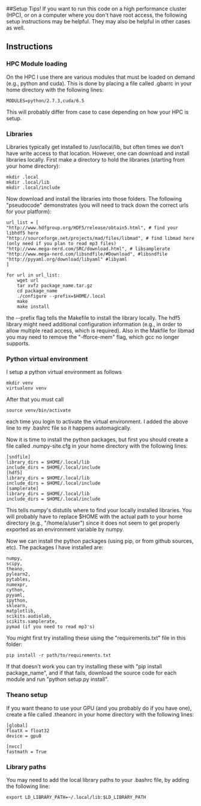 ##Setup Tips!
If you want to run this code on a high performance cluster (HPC), or on a computer where you don't have root access, the following setup instructions may be helpful. They may also be helpful in other cases as well.

## Instructions

### HPC Module loading
On the HPC I use there are various modules that must be loaded on demand (e.g., python and cuda). This is done by placing a file called .gbarrc in your home directory with the following lines:
```
MODULES=python/2.7.3,cuda/6.5
```
This will probably differ from case to case depending on how your HPC is setup.

### Libraries
Libraries typically get installed to /usr/local/lib, but often times we don't have write access to that location. However, one can download and install libraries locally. First make a directory to hold the libraries (starting from your home directory):
```
mkdir .local
mkdir .local/lib
mkdir .local/include
```
Now download and install the libraries into those folders. The following "pseudocode" demonstrates (you will need to track down the correct urls for your platform):
```
url_list = [
"http://www.hdfgroup.org/HDF5/release/obtain5.html", # find your libhdf5 here
"http://sourceforge.net/projects/mad/files/libmad", # find libmad here (only need if you plan to read mp3 files)
"http://www.mega-nerd.com/SRC/download.html", # libsamplerate
"http://www.mega-nerd.com/libsndfile/#Download", #libsndfile
"http://pyyaml.org/download/libyaml" #libyaml
]

for url in url_list:
	wget url
	tar xvfz package_name.tar.gz
	cd package_name
	./configure --prefix=$HOME/.local
	make
	make install
```
the --prefix flag tells the Makefile to install the library locally. The hdf5 library might need additional configuration information (e.g., in order to allow multiple read access, which is required). Also in the Makfile for libmad you may need to remove the "-fforce-mem" flag, which gcc no longer supports.


### Python virtual environment
I setup a python virtual environment as follows

```
mkdir venv
virtualenv venv
```

After that you must call 
```
source venv/bin/activate
```
each time you login to activate the virtual environment. I added the above line to my .bashrc file so it happens automagically.


Now it is time to install the python packages, but first you should create a file called .numpy-site.cfg in your home directory with the following lines:
```
[sndfile]
library_dirs = $HOME/.local/lib
include_dirs = $HOME/.local/include
[hdf5]
library_dirs = $HOME/.local/lib
include_dirs = $HOME/.local/include
[samplerate]
library_dirs = $HOME/.local/lib
include_dirs = $HOME/.local/include
```
This tells numpy's distutils where to find your locally installed libraries. You will probably have to replace $HOME with the actual path to your home directory (e.g., "/home/a/user") since it does not seem to get properly exported as an environment variable by numpy.

Now we can install the python packages (using pip, or from github sources, etc). The packages I have installed are:
```
numpy, 
scipy, 
theano, 
pylearn2, 
pytables, 
numexpr, 
cython, 
pyyaml, 
ipython, 
sklearn, 
matplotlib, 
scikits.audiolab, 
scikits.samplerate, 
pymad (if you need to read mp3's) 
```
You might first try installing these using the "requirements.txt" file in this folder:
```
pip install -r path/to/requirements.txt
```
If that doesn't work you can try installing these with "pip install package_name", and if that fails, download the source code for each module and run "python setup.py install". 

### Theano setup
If you want theano to use your GPU (and you probably do if you have one), create a file called .theanorc in your home directory with the following lines:
```
[global]
floatX = float32
device = gpu0

[nvcc]
fastmath = True
```

### Library paths
You may need to add the local library paths to your .bashrc file, by adding the following line:
```
export LD_LIBRARY_PATH=~/.local/lib:$LD_LIBRARY_PATH
```
